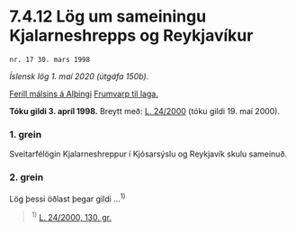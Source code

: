 # 7.4.12 Lög um sameiningu Kjalarneshrepps og Reykjavíkur

`nr. 17 30. mars 1998`

_Íslensk lög 1. maí 2020 (útgáfa 150b)._

[Ferill málsins á Alþingi](https://www.althingi.is/thingstorf/thingmalalistar-eftir-thingum/ferill/?ltg=122&mnr=287)
[Frumvarp til laga.](https://www.althingi.is/altext/122/s/0358.html)

**Tóku gildi 3. apríl 1998.**
Breytt með:
[L. 24/2000](https://althingi.is/altext/stjt/2000.024.html) (tóku gildi 19. maí 2000).

### 1. grein

Sveitarfélögin Kjalarneshreppur í Kjósarsýslu og Reykjavík skulu sameinuð.

### 2. grein

Lög þessi öðlast þegar gildi …<sup>1)</sup> 

> <sup>1)</sup> [L. 24/2000, 130. gr.](https://althingi.is/altext/stjt/2000.024.html#G130)
